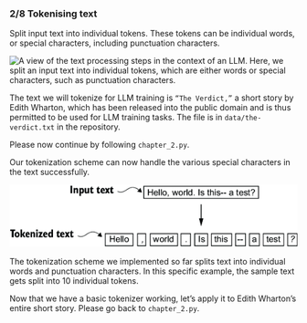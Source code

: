 ### 2/8 Tokenising text

Split input text into individual tokens. These tokens can be individual 
words, or special characters, including punctuation characters.

<img src="/docs/images/text_tokenization.png" alt="A view of the text 
processing steps in the context of an LLM. Here, we split an input text into individual tokens, which are either words or special characters, such as punctuation characters.">

The text we will tokenize for LLM training is `“The Verdict,”` a short story 
by Edith Wharton, which has been released into the public domain and is thus 
permitted to be used for LLM training tasks. The file is in 
`data/the-verdict.txt` in the repository.

Please now continue by following `chapter_2.py`.

Our tokenization scheme can now handle the various special characters in the 
text successfully.

<img src="/docs/images/simple_tokeniser_scheme.png">

The tokenization scheme we implemented so far splits text into individual 
words and punctuation characters. In this specific example, the sample text 
gets split into 10 individual tokens.

Now that we have a basic tokenizer working, let’s apply it to Edith 
Wharton’s entire short story. Please go back to `chapter_2.py`.